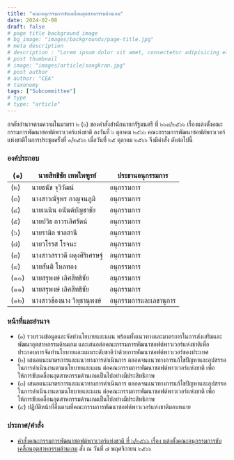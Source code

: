 ```yaml
---
title: "คณะอนุกรรมการขับเคลื่อนอุตสาหกรรมด้านเกม"
date: 2024-02-08
draft: false
# page title background image
# bg_image: "images/backgrounds/page-title.jpg"
# meta description
# description : "Lorem ipsum dolor sit amet, consectetur adipisicing elit, sed do eiusmod tempor incididunt ut labore. dolore magna aliqua. Ut enim ad minim veniam, quis nostrud."
# post thumbnail
# image: "images/article/songkran.jpg"
# post author
# author: "CEA"
# taxonomy
tags: ["Subcommittee"]
# type
# type: "article"
---
```


<style>
  td, th { border: none!important; }
</style>

อาศัยอำนาจตามความในมาตรา ๒ (๖) ของคำสั่งสำนักนายกรัฐมนตรี ที่ ๒๖๘/๒๕๖๖ เรื่องแต่งตั้งคณะกรรมการพัฒนาซอฟต์พาวเวอร์แห่งชาติ ลงวันที่ ๖ ตุลาคม ๒๕๖๖ คณะกรรมการพัฒนาซอฟต์พาวเวอร์แห่งชาติในการประชุมครั้งที่ ๑/๒๕๖๖ เมื่อวันที่ ๒๕ ตุลาคม ๒๕๖๖ จึงมีคำสั่ง ดังต่อไปนี้

### องค์ประกอบ

| (๑) | นายสิทธิชัย เทพไพฑูรย์ | ประธานอนุกรรมการ |
| --- | --- | --- |
| (๒) | นายธนัช จุวิวัฒน์ | อนุกรรมการ |
| (๓) | นางสาวณัฐพร กาญจนภูมิ | อนุกรรมการ |
| (๔) | นายเนนิน อนันต์บัญชาชัย | อนุกรรมการ |
| (๕) | นายปวิธ ถาวรเลิศรัตน์ | อนุกรรมการ |
| (๖) | นายรามิล ซาลฮานี | อนุกรรมการ |
| (๗) | นายวโรรส โรจนะ | อนุกรรมการ |
| (๘) | นางสาวสราวดี ผดุงศิริเศรษฐ์ | อนุกรรมการ |
| (๙) | นายสันติ โหลทอง | อนุกรรมการ |
| (๑๐) | นายสรุพงษ์ เลิศสิทธิชัย| อนุกรรมการ |
| (๑๑) | นายสรุพงษ์ เลิศสิทธิชัย | อนุกรรมการ |
| (๑๒) | นางสาวช้องนาง วิพุธานุพงษ์| อนุกรรมการและเลขานุการ |

### หน้าที่และอำนาจ

* (๑) รวบรวมข้อมูลและจัดทำนโยบายและแผน พร้อมทั้งแนวทางและมาตรการในการส่งเสริมและพัฒนาอุตสาหกรรมด้านเกม และเสนอต่อคณะกรรมการพัฒนาซอฟต์พาวเวอร์แห่งชาติเพื่อประกอบการจัดทำนโยบายและแผนระดับชาติว่าด้วยการพัฒนาซอฟต์พาวเวอร์ของประเทศ
* (๒) เสนอแนะมาตรการและแนวทางการดำเนินการ ตลอดจนแนวทางการแก้ไขปัญหาและอุปสรรคในการดำเนินงานตามนโยบายและแผน ต่อคณะกรรมการพัฒนาซอฟต์พาวเวอร์แห่งชาติ เพื่อให้การขับเคลื่อนอุตสาหกรรมด้านเกมเป็นไปอย่างมีประสิทธิภาพ
* (๓) เสนอแนะมาตรการและแนวทางการดำเนินการ ตลอดจนแนวทางการแก้ไขปัญหาและอุปสรรคในการดำเนินงานตามนโยบายและแผน ต่อคณะกรรมการพัฒนาซอฟต์พาวเวอร์แห่งชาติ เพื่อให้การขับเคลื่อนอุตสาหกรรมด้านเกมเป็นไปอย่างมีประสิทธิภาพ
* (๔) ปฏิบัติหน้าที่อื่นตามที่คณะกรรมการพัฒนาซอฟต์พาวเวอร์แห่งชาติมอบหมาย

### ประกาศ/คำสั่ง

* [คำสั่งคณะกรรมการพัฒนาซอฟต์พาวเวอร์แห่งชาติ ที่ ๖/๒๕๖๖ เรื่อง แต่งตั้งคณะอนุกรรมการขับเคลื่อนอุตสาหกรรมด้านเกม](</files/คำสั่งแต่งตั้งที่ 6-2566 คณะอนุฯ เกม.pdf>) สั่ง ณ วันที่ ๗ พฤศจิกายน ๒๕๖๖







